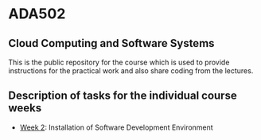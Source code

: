 # ADA502

## Cloud Computing and Software Systems

This is the public repository for the course which is used to provide instructions for the practical work and also share coding from the lectures.

## Description of tasks for the individual course weeks

- [Week 2](week2/setup.md): Installation of Software Development Environment

